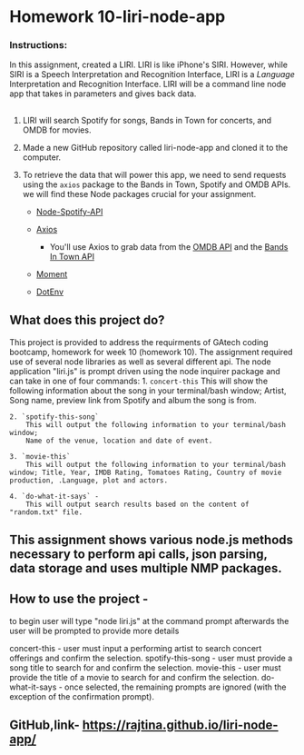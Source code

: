 # Homework 10-liri-node-app

### Instructions:

In this assignment, created a LIRI. LIRI is like iPhone's SIRI. However, while SIRI is a Speech Interpretation and Recognition Interface, LIRI is a _Language_ Interpretation and Recognition Interface. LIRI will be a command line node app that takes in parameters and gives back data.

##

1. LIRI will search Spotify for songs, Bands in Town for concerts, and OMDB for movies.

2. Made a new GitHub repository called liri-node-app and cloned it to the computer.

3. To retrieve the data that will power this app, we need to send requests using the `axios` package to the Bands in Town, Spotify and OMDB APIs. we will find these Node packages crucial for your assignment.

   * [Node-Spotify-API](https://www.npmjs.com/package/node-spotify-api)

   * [Axios](https://www.npmjs.com/package/axios)

     * You'll use Axios to grab data from the [OMDB API](http://www.omdbapi.com) and the [Bands In Town API](http://www.artists.bandsintown.com/bandsintown-api)

   * [Moment](https://www.npmjs.com/package/moment)

   * [DotEnv](https://www.npmjs.com/package/dotenv)






## What does this project do?

This project is provided to address the requirments of GAtech coding bootcamp, homework for week 10 (homework 10).
The assignment required use of several node libraries as well as several different api.
The node application "liri.js" is prompt driven using the node inquirer package and can take in one of four commands:
    1. `concert-this`
        This will show the following information about the song in your terminal/bash window;  Artist, Song name, preview link from Spotify and album the song is from.

    2. `spotify-this-song`
        This will output the following information to your terminal/bash window; 
        Name of the venue, location and date of event.

    3. `movie-this`
        This will output the following information to your terminal/bash window; Title, Year, IMDB Rating, Tomatoes Rating, Country of movie production, .Language, plot and actors.

    4. `do-what-it-says` - 
        This will output search results based on the content of "random.txt" file.

## This assignment shows various node.js methods necessary to perform api calls, json parsing, data storage and uses multiple NMP packages.

## How to use the project -

to begin user will type "node liri.js" at the command prompt
afterwards the user will be prompted to provide more details

concert-this - user must input a performing artist to search concert offerings and confirm the selection.
spotify-this-song - user must provide a song title to search for and confirm the selection.
movie-this - user must provide the title of a movie to search for and confirm the selection.
do-what-it-says - once selected, the remaining prompts are ignored (with the exception of the confirmation prompt).


## GitHub,link- https://rajtina.github.io/liri-node-app/